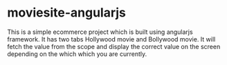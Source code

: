 # moviesite-angularjs

This is a simple ecommerce project which is built using angularjs framework.
It has two tabs Hollywood movie and Bollywood movie. It will fetch the value from the scope and display the correct value on the screen depending on the which which you are currently.
